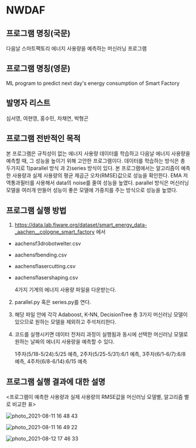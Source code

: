 # NWDAF
## 프로그램 명칭(국문)
다음날 스마트팩토리 에너지 사용량을 예측하는 머신러닝 프로그램

## 프로그램 명칭(영문)
ML program to predict next day's energy consumption of Smart Factory

## 발명자 리스트
심서영, 여현영, 홍수민, 차채연, 박형곤

## 프로그램 전반적인 목적
본 프로그램은 규칙성이 없는 에너지 사용량 데이터를 학습하고 다음날 에너지 사용량을 예측할 때, 그 성능을 높이기 위해 고안한 프로그램이다. 데이터를 학습하는 방식은 총 두가지로 1)parallel 방식 과 2)series 방식이 있다. 본 프로그램에서는 알고리즘이 예측한 사용량과 실제 사용량의 평균 제곱근 오차(RMSE)값으로 성능을 확인한다. EMA 저역통과필터를 사용해서 data의 noise를 줄여 성능을 높였다. parallel 방식은 머신러닝 모델을 여러개 만들어 성능이 좋은 모델에 가중치를 주는 방식으로 성능을 높였다.

## 프로그램 실행 방법
1. https://data.lab.fiware.org/dataset/smart_energy_data-_aachen__cologne_smart_factory 에서

- aachensf3drobotwelter.csv
- aachensfbending.csv
- aachensflasercutting.csv
- aachensflasershaping.csv

    4가지 기계의 에너지 사용량 파일을 다운받는다.

2. parallel.py 혹은 series.py를 연다.

3. 해당 파일 안에 각각 Adaboost, K-NN, DecisionTree 총 3가지 머신러닝 모델이 있으므로 원하는 모델을 제외하고 주석처리한다.

4. 코드를 실행시키면 데이터 전처리 과정이 실행됨과 동시에 선택한 머신러닝 모델로 원하는 날짜의 에너지 사용량을 예측할 수 있다.

    1주차(5/18-5/24):5/25 예측, 2주차(5/25-5/31):6/1 예측, 3주차(6/1-6/7):6/8 예측, 4주차(6/8-6/14):6/15 예측



## 프로그램 실행 결과에 대한 설명

<프로그램이 예측한 사용량과 실제 사용량의 RMSE값을 머신러닝 모델별, 알고리즘 별로 비교한 표>

![photo_2021-08-11 16 48 43](https://user-images.githubusercontent.com/87114999/129167496-d14ccb58-f277-41f2-bab7-a3adea12ca2b.jpeg)

![photo_2021-08-11 16 49 22](https://user-images.githubusercontent.com/87114999/129133894-7136535a-e091-4199-bb06-a4c64cc610ea.jpeg)

![photo_2021-08-12 17 46 33](https://user-images.githubusercontent.com/87114999/129167459-a53e7580-c890-4834-9471-79f72545543d.jpeg)

